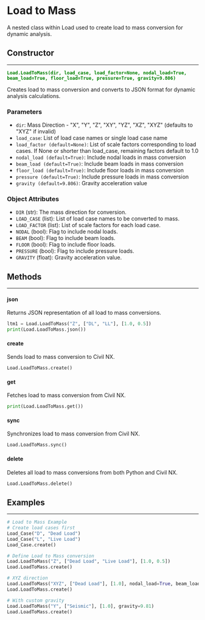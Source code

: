 # Load to Mass

A nested class within Load used to create load to mass conversion for dynamic analysis.

## Constructor
---
**<font color="green">`Load.LoadToMass(dir, load_case, load_factor=None, nodal_load=True, beam_load=True, floor_load=True, pressure=True, gravity=9.806)`</font>**

Creates load to mass conversion and converts to JSON format for dynamic analysis calculations.

### Parameters
* `dir`: Mass Direction - "X", "Y", "Z", "XY", "YZ", "XZ", "XYZ" (defaults to "XYZ" if invalid)
* `load_case`: List of load case names or single load case name
* `load_factor (default=None)`: List of scale factors corresponding to load cases. If None or shorter than load_case, remaining factors default to 1.0
* `nodal_load (default=True)`: Include nodal loads in mass conversion
* `beam_load (default=True)`: Include beam loads in mass conversion
* `floor_load (default=True)`: Include floor loads in mass conversion
* `pressure (default=True)`: Include pressure loads in mass conversion
* `gravity (default=9.806)`: Gravity acceleration value

### Object Attributes
* `DIR` (str): The mass direction for conversion.
* `LOAD_CASE` (list): List of load case names to be converted to mass.
* `LOAD_FACTOR` (list): List of scale factors for each load case.
* `NODAL` (bool): Flag to include nodal loads.
* `BEAM` (bool): Flag to include beam loads.
* `FLOOR` (bool): Flag to include floor loads.
* `PRESSURE` (bool): Flag to include pressure loads.
* `GRAVITY` (float): Gravity acceleration value.

## Methods
---
#### json
Returns JSON representation of all load to mass conversions.

```py
ltm1 = Load.LoadToMass("Z", ["DL", "LL"], [1.0, 0.5])
print(Load.LoadToMass.json())
```

#### create
Sends load to mass conversion to Civil NX.

```py
Load.LoadToMass.create()
```

#### get
Fetches load to mass conversion from Civil NX.

```py
print(Load.LoadToMass.get())
```

#### sync
Synchronizes load to mass conversion from Civil NX.

```py
Load.LoadToMass.sync()
```

#### delete
Deletes all load to mass conversions from both Python and Civil NX.

```py
Load.LoadToMass.delete()
```

## Examples
---
```py
# Load to Mass Example
# Create load cases first
Load_Case("D", "Dead Load")
Load_Case("L", "Live Load")
Load_Case.create()

# Define Load to Mass conversion
Load.LoadToMass("Z", ["Dead Load", "Live Load"], [1.0, 0.5])
Load.LoadToMass.create()

# XYZ direction 
Load.LoadToMass("XYZ", ["Dead Load"], [1.0], nodal_load=True, beam_load=True)
Load.LoadToMass.create()

# With custom gravity
Load.LoadToMass("Y", ["Seismic"], [1.0], gravity=9.81)
Load.LoadToMass.create()
```